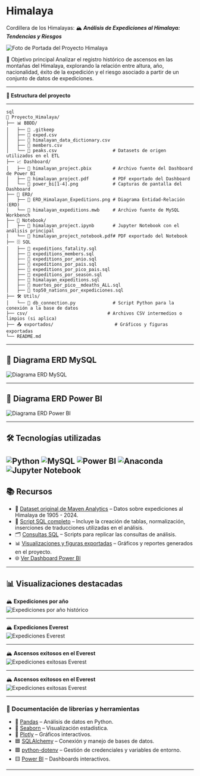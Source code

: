 # Himalaya
Cordillera de los Himalayas: 🏔️ ***Análisis de Expediciones al Himalaya: Tendencias y Riesgos***

![Foto de Portada del Proyecto Himalaya](exportados/portada.jpg)

🎯 Objetivo principal
Analizar el registro histórico de ascensos en las montañas del Himalaya, explorando la relación entre altura, año, nacionalidad, éxito de la expedición y el riesgo asociado a partir de un conjunto de datos de expediciones.

---

**📂 Estructura del proyecto**

---
```
sql
📂 Proyecto_Himalaya/
├── 📊 BBDD/ 
│   ├── 📄 .gitkeep
│   ├── 📄 exped.csv
│   ├── 📄 himalayan_data_dictionary.csv
│   ├── 📄 members.csv
│   └── 📄 peaks.csv                     # Datasets de origen utilizados en el ETL
├── 📈 Dashboard/ 
│   ├── 📄 himalayan_project.pbix        # Archivo fuente del Dashboard de Power BI
│   ├── 📄 himalayan_project.pdf         # PDF exportado del Dashboard
│   └── 📄 power_bi[1-4].png             # Capturas de pantalla del Dashboard
├── 🧩 ERD/ 
│   ├── 📐 ERD_Himalayan_Expeditions.png # Diagrama Entidad-Relación (ERD)
│   └── 📄 himalayan_expeditions.mwb     # Archivo fuente de MySQL Workbench
├── 📓 Notebook/ 
│   ├── 📒 himalayan_project.ipynb       # Jupyter Notebook con el análisis principal
│   └── 📄 himalayan_project_notebook.pdf# PDF exportado del Notebook
├── 🗄️ SQL
│   ├── 📄 expeditions_fatality.sql
│   ├── 📄 expeditions_members.sql
│   ├── 📄 expeditions_por_anio.sql
│   ├── 📄 expeditions_por_pais.sql
│   ├── 📄 expeditions_por_pico_pais.sql
│   ├── 📄 expeditions_por_season.sql
│   ├── 📄 himalayan_expeditions.sql
│   ├── 📄 muertes_por_pico__mdeaths_ALL.sql
│   ├── 📄 top50_nations_por_expediciones.sql
├── 🛠️ Utils/ 
│   └── 📄 db_connection.py              # Script Python para la conexión a la base de datos
├── csv/                              # Archivos CSV intermedios o limpios (si aplica)
├── 📤 exportados/                       # Gráficos y figuras exportadas
└── README.md

```
---

## 📐 Diagrama ERD MySQL

![Diagrama ERD MySQL](ERD/ERD_Himalayan_Expeditions.png)

---

## 📐 Diagrama ERD Power BI

![Diagrama ERD Power BI](Dashboard/ERD_Power_BI.png)

---
## **🛠️ Tecnologías utilizadas**  

![Python](https://img.shields.io/badge/Python-3776AB?style=for-the-badge&logo=python&logoColor=white)
![MySQL](https://img.shields.io/badge/MySQL-005C84?style=for-the-badge&logo=mysql&logoColor=white)
![Power BI](https://img.shields.io/badge/Power_BI-F2C811?style=for-the-badge&logo=powerbi&logoColor=black)
![Anaconda](https://img.shields.io/badge/Anaconda-44A833?style=for-the-badge&logo=anaconda&logoColor=white)
![Jupyter Notebook](https://img.shields.io/badge/Jupyter_Notebook-F37626?style=for-the-badge&logo=jupyter&logoColor=white)
---

## **📚 Recursos**

- 📂 [Dataset original de Maven Analytics](https://mavenanalytics.io/data-playground/himalayan-expeditions) – Datos sobre expediciones al Himalaya de 1905 - 2024.  
- 💾 [Script SQL completo](SQL/himalayan_expeditions.sql) – Incluye la creación de tablas, normalización, inserciones de traducciones utilizadas en el análisis.
- 🗂️ [Consultas SQL](./sql/) – Scripts para replicar las consultas de análisis.  
- 📊 [Visualizaciones y figuras exportadas](./exportados/) – Gráficos y reportes generados en el proyecto.
- 🌐 [Ver Dashboard Power BI](https://app.powerbi.com/links/UJvvlN6tTB?ctid=58e889c2-cfaf-48cf-8649-705898b60c6c&pbi_source=linkShare)

---

 ## 📊 **Visualizaciones destacadas**

 🏔️ **Expediciones por año**  
![Expediciones por año histórico](./exportados/expeditions_por_anio_vertical.png)

---
 🏔️ **Expediciones Everest**  
![Expediciones Everest](./exportados/mapa_everest_exped.png)

---
 🏔️ **Ascensos exitosos en el Everest**  
![Expediciones exitosas Everest](./exportados/exitos_exitos_Everest_1950-2025.png)

---
 🏔️ **Ascensos exitosos en el Everest**  
![Expediciones exitosas Everest](./exportados/exitos_exitos_Everest_1950-2025.png)

---
### **📖 Documentación de librerías y herramientas**
- 📘 [Pandas](https://pandas.pydata.org/docs/) – Análisis de datos en Python.  
- 📗 [Seaborn](https://seaborn.pydata.org/) – Visualización estadística.  
- 📙 [Plotly](https://plotly.com/python/) – Gráficos interactivos.  
- 🟦 [SQLAlchemy](https://docs.sqlalchemy.org/) – Conexión y manejo de bases de datos.  
- 🟩 [python-dotenv](https://saurabh-kumar.com/python-dotenv/) – Gestión de credenciales y variables de entorno.  
- 🟨 [Power BI](https://learn.microsoft.com/es-es/power-bi/) – Dashboards interactivos.

---

